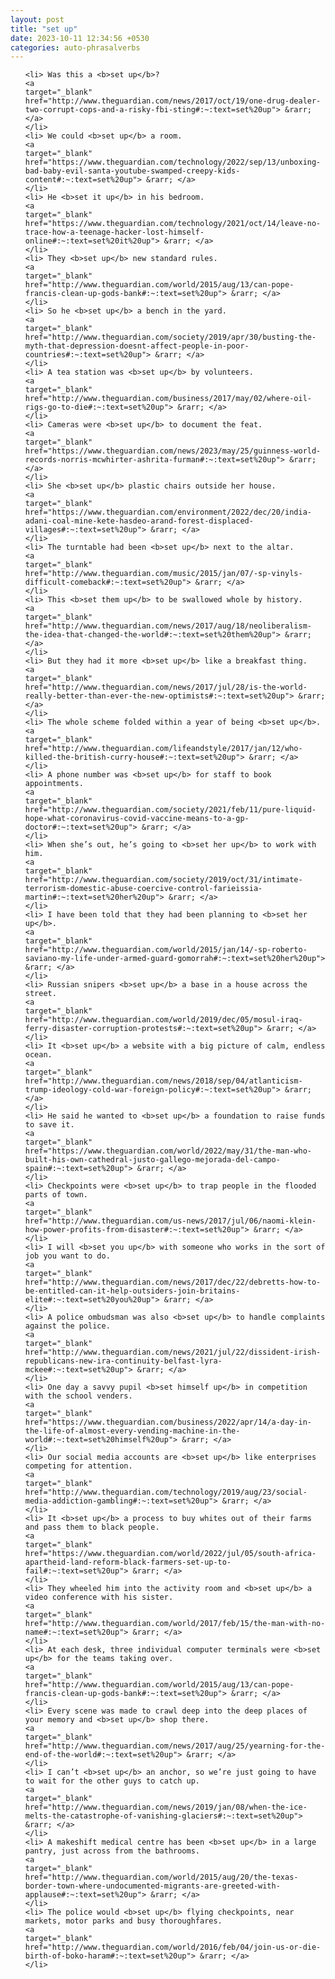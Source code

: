 ```yaml
---
layout: post
title: "set up"
date: 2023-10-11 12:34:56 +0530
categories: auto-phrasalverbs
---
```

<ol>

    <li> Was this a <b>set up</b>?
    <a 
    target="_blank" 
    href="http://www.theguardian.com/news/2017/oct/19/one-drug-dealer-two-corrupt-cops-and-a-risky-fbi-sting#:~:text=set%20up"> &rarr; </a>
    </li>
    <li> We could <b>set up</b> a room.
    <a 
    target="_blank" 
    href="https://www.theguardian.com/technology/2022/sep/13/unboxing-bad-baby-evil-santa-youtube-swamped-creepy-kids-content#:~:text=set%20up"> &rarr; </a>
    </li>
    <li> He <b>set it up</b> in his bedroom.
    <a 
    target="_blank" 
    href="https://www.theguardian.com/technology/2021/oct/14/leave-no-trace-how-a-teenage-hacker-lost-himself-online#:~:text=set%20it%20up"> &rarr; </a>
    </li>
    <li> They <b>set up</b> new standard rules.
    <a 
    target="_blank" 
    href="http://www.theguardian.com/world/2015/aug/13/can-pope-francis-clean-up-gods-bank#:~:text=set%20up"> &rarr; </a>
    </li>
    <li> So he <b>set up</b> a bench in the yard.
    <a 
    target="_blank" 
    href="http://www.theguardian.com/society/2019/apr/30/busting-the-myth-that-depression-doesnt-affect-people-in-poor-countries#:~:text=set%20up"> &rarr; </a>
    </li>
    <li> A tea station was <b>set up</b> by volunteers.
    <a 
    target="_blank" 
    href="http://www.theguardian.com/business/2017/may/02/where-oil-rigs-go-to-die#:~:text=set%20up"> &rarr; </a>
    </li>
    <li> Cameras were <b>set up</b> to document the feat.
    <a 
    target="_blank" 
    href="https://www.theguardian.com/news/2023/may/25/guinness-world-records-norris-mcwhirter-ashrita-furman#:~:text=set%20up"> &rarr; </a>
    </li>
    <li> She <b>set up</b> plastic chairs outside her house.
    <a 
    target="_blank" 
    href="https://www.theguardian.com/environment/2022/dec/20/india-adani-coal-mine-kete-hasdeo-arand-forest-displaced-villages#:~:text=set%20up"> &rarr; </a>
    </li>
    <li> The turntable had been <b>set up</b> next to the altar.
    <a 
    target="_blank" 
    href="http://www.theguardian.com/music/2015/jan/07/-sp-vinyls-difficult-comeback#:~:text=set%20up"> &rarr; </a>
    </li>
    <li> This <b>set them up</b> to be swallowed whole by history.
    <a 
    target="_blank" 
    href="http://www.theguardian.com/news/2017/aug/18/neoliberalism-the-idea-that-changed-the-world#:~:text=set%20them%20up"> &rarr; </a>
    </li>
    <li> But they had it more <b>set up</b> like a breakfast thing.
    <a 
    target="_blank" 
    href="http://www.theguardian.com/news/2017/jul/28/is-the-world-really-better-than-ever-the-new-optimists#:~:text=set%20up"> &rarr; </a>
    </li>
    <li> The whole scheme folded within a year of being <b>set up</b>.
    <a 
    target="_blank" 
    href="http://www.theguardian.com/lifeandstyle/2017/jan/12/who-killed-the-british-curry-house#:~:text=set%20up"> &rarr; </a>
    </li>
    <li> A phone number was <b>set up</b> for staff to book appointments.
    <a 
    target="_blank" 
    href="http://www.theguardian.com/society/2021/feb/11/pure-liquid-hope-what-coronavirus-covid-vaccine-means-to-a-gp-doctor#:~:text=set%20up"> &rarr; </a>
    </li>
    <li> When she’s out, he’s going to <b>set her up</b> to work with him.
    <a 
    target="_blank" 
    href="http://www.theguardian.com/society/2019/oct/31/intimate-terrorism-domestic-abuse-coercive-control-farieissia-martin#:~:text=set%20her%20up"> &rarr; </a>
    </li>
    <li> I have been told that they had been planning to <b>set her up</b>.
    <a 
    target="_blank" 
    href="http://www.theguardian.com/world/2015/jan/14/-sp-roberto-saviano-my-life-under-armed-guard-gomorrah#:~:text=set%20her%20up"> &rarr; </a>
    </li>
    <li> Russian snipers <b>set up</b> a base in a house across the street.
    <a 
    target="_blank" 
    href="http://www.theguardian.com/world/2019/dec/05/mosul-iraq-ferry-disaster-corruption-protests#:~:text=set%20up"> &rarr; </a>
    </li>
    <li> It <b>set up</b> a website with a big picture of calm, endless ocean.
    <a 
    target="_blank" 
    href="http://www.theguardian.com/news/2018/sep/04/atlanticism-trump-ideology-cold-war-foreign-policy#:~:text=set%20up"> &rarr; </a>
    </li>
    <li> He said he wanted to <b>set up</b> a foundation to raise funds to save it.
    <a 
    target="_blank" 
    href="https://www.theguardian.com/world/2022/may/31/the-man-who-built-his-own-cathedral-justo-gallego-mejorada-del-campo-spain#:~:text=set%20up"> &rarr; </a>
    </li>
    <li> Checkpoints were <b>set up</b> to trap people in the flooded parts of town.
    <a 
    target="_blank" 
    href="http://www.theguardian.com/us-news/2017/jul/06/naomi-klein-how-power-profits-from-disaster#:~:text=set%20up"> &rarr; </a>
    </li>
    <li> I will <b>set you up</b> with someone who works in the sort of job you want to do.
    <a 
    target="_blank" 
    href="http://www.theguardian.com/news/2017/dec/22/debretts-how-to-be-entitled-can-it-help-outsiders-join-britains-elite#:~:text=set%20you%20up"> &rarr; </a>
    </li>
    <li> A police ombudsman was also <b>set up</b> to handle complaints against the police.
    <a 
    target="_blank" 
    href="http://www.theguardian.com/news/2021/jul/22/dissident-irish-republicans-new-ira-continuity-belfast-lyra-mckee#:~:text=set%20up"> &rarr; </a>
    </li>
    <li> One day a savvy pupil <b>set himself up</b> in competition with the school venders.
    <a 
    target="_blank" 
    href="https://www.theguardian.com/business/2022/apr/14/a-day-in-the-life-of-almost-every-vending-machine-in-the-world#:~:text=set%20himself%20up"> &rarr; </a>
    </li>
    <li> Our social media accounts are <b>set up</b> like enterprises competing for attention.
    <a 
    target="_blank" 
    href="http://www.theguardian.com/technology/2019/aug/23/social-media-addiction-gambling#:~:text=set%20up"> &rarr; </a>
    </li>
    <li> It <b>set up</b> a process to buy whites out of their farms and pass them to black people.
    <a 
    target="_blank" 
    href="https://www.theguardian.com/world/2022/jul/05/south-africa-apartheid-land-reform-black-farmers-set-up-to-fail#:~:text=set%20up"> &rarr; </a>
    </li>
    <li> They wheeled him into the activity room and <b>set up</b> a video conference with his sister.
    <a 
    target="_blank" 
    href="http://www.theguardian.com/world/2017/feb/15/the-man-with-no-name#:~:text=set%20up"> &rarr; </a>
    </li>
    <li> At each desk, three individual computer terminals were <b>set up</b> for the teams taking over.
    <a 
    target="_blank" 
    href="http://www.theguardian.com/world/2015/aug/13/can-pope-francis-clean-up-gods-bank#:~:text=set%20up"> &rarr; </a>
    </li>
    <li> Every scene was made to crawl deep into the deep places of your memory and <b>set up</b> shop there.
    <a 
    target="_blank" 
    href="http://www.theguardian.com/news/2017/aug/25/yearning-for-the-end-of-the-world#:~:text=set%20up"> &rarr; </a>
    </li>
    <li> I can’t <b>set up</b> an anchor, so we’re just going to have to wait for the other guys to catch up.
    <a 
    target="_blank" 
    href="http://www.theguardian.com/news/2019/jan/08/when-the-ice-melts-the-catastrophe-of-vanishing-glaciers#:~:text=set%20up"> &rarr; </a>
    </li>
    <li> A makeshift medical centre has been <b>set up</b> in a large pantry, just across from the bathrooms.
    <a 
    target="_blank" 
    href="http://www.theguardian.com/world/2015/aug/20/the-texas-border-town-where-undocumented-migrants-are-greeted-with-applause#:~:text=set%20up"> &rarr; </a>
    </li>
    <li> The police would <b>set up</b> flying checkpoints, near markets, motor parks and busy thoroughfares.
    <a 
    target="_blank" 
    href="http://www.theguardian.com/world/2016/feb/04/join-us-or-die-birth-of-boko-haram#:~:text=set%20up"> &rarr; </a>
    </li>